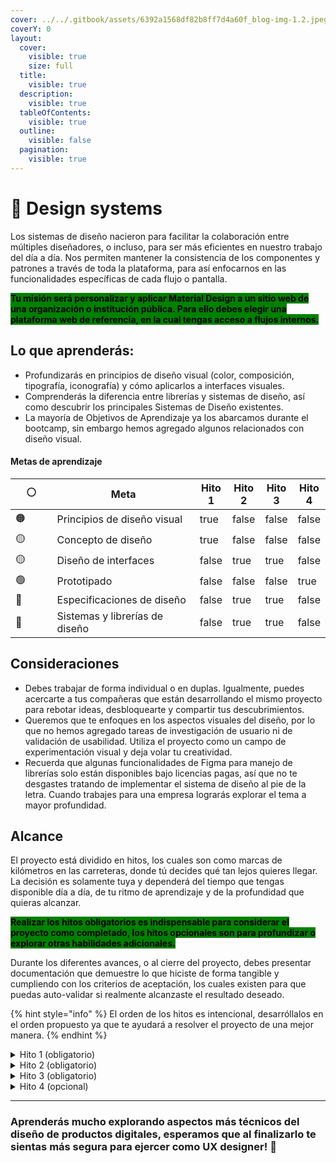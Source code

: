 ```yaml
---
cover: ../../.gitbook/assets/6392a1568df82b8ff7d4a60f_blog-img-1.2.jpeg
coverY: 0
layout:
  cover:
    visible: true
    size: full
  title:
    visible: true
  description:
    visible: true
  tableOfContents:
    visible: true
  outline:
    visible: false
  pagination:
    visible: true
---
```


# 🦄 Design systems

Los sistemas de diseño nacieron para facilitar la colaboración entre múltiples diseñadores, o incluso, para ser más eficientes en nuestro trabajo del día a día. Nos permiten mantener la consistencia de los componentes y patrones a través de toda la plataforma, para así enfocarnos en las funcionalidades específicas de cada flujo o pantalla.

<mark style="background-color:green;">**Tu misión será personalizar y aplicar Material Design a un sitio web de una organización o institución pública. Para ello debes elegir una plataforma web de referencia, en la cual tengas acceso a flujos internos.**</mark>



## Lo que aprenderás:

* Profundizarás en principios de diseño visual (color, composición, tipografía, iconografía) y cómo aplicarlos a interfaces visuales.
* Comprenderás la diferencia entre librerías y sistemas de diseño, así como descubrir los principales Sistemas de Diseño existentes.
* La mayoría de Objetivos de Aprendizaje ya los abarcamos durante el bootcamp, sin embargo hemos agregado algunos relacionados con diseño visual.

#### Metas de aprendizaje

<table><thead><tr><th width="76">⚪️</th><th width="274">Meta</th><th data-type="checkbox">Hito 1</th><th data-type="checkbox">Hito 2</th><th data-type="checkbox">Hito 3</th><th data-type="checkbox">Hito 4</th></tr></thead><tbody><tr><td><span data-gb-custom-inline data-tag="emoji" data-code="1f7e0">🟠</span></td><td>Principios de diseño visual</td><td>true</td><td>false</td><td>false</td><td>false</td></tr><tr><td>🟡</td><td>Concepto de diseño</td><td>true</td><td>false</td><td>false</td><td>false</td></tr><tr><td>🟡</td><td>Diseño de interfaces</td><td>false</td><td>true</td><td>true</td><td>false</td></tr><tr><td>🟢</td><td>Prototipado</td><td>false</td><td>false</td><td>false</td><td>true</td></tr><tr><td>🔵</td><td>Especificaciones de diseño</td><td>false</td><td>true</td><td>true</td><td>false</td></tr><tr><td>🔵</td><td>Sistemas y librerías de diseño</td><td>false</td><td>true</td><td>true</td><td>false</td></tr></tbody></table>



## Consideraciones

* Debes trabajar de forma individual o en duplas. Igualmente, puedes acercarte a tus compañeras que están desarrollando el mismo proyecto para rebotar ideas, desbloquearte y compartir tus descubrimientos.
* Queremos que te enfoques en los aspectos visuales del diseño, por lo que no hemos agregado tareas de investigación de usuario ni de validación de usabilidad. Utiliza el proyecto como un campo de experimentación visual y deja volar tu creatividad.
* Recuerda que algunas funcionalidades de Figma para manejo de librerías solo están disponibles bajo licencias pagas, así que no te desgastes tratando de implementar el sistema de diseño al pie de la letra. Cuando trabajes para una empresa lograrás explorar el tema a mayor profundidad.



## Alcance

El proyecto está dividido en hitos, los cuales son como marcas de kilómetros en las carreteras, donde tú decides qué tan lejos quieres llegar. La decisión es solamente tuya y dependerá del tiempo que tengas disponible día a día, de tu ritmo de aprendizaje y de la profundidad que quieras alcanzar.

<mark style="background-color:green;">**Realizar los hitos obligatorios es indispensable para considerar el proyecto como completado, los hitos opcionales son para profundizar o explorar otras habilidades adicionales.**</mark>

Durante los diferentes avances, o al cierre del proyecto, debes presentar documentación que demuestre lo que hiciste de forma tangible y cumpliendo con los criterios de aceptación, los cuales existen para que puedas auto-validar si realmente alcanzaste el resultado deseado.

{% hint style="info" %}
El orden de los hitos es intencional, desarróllalos en el orden propuesto ya que te ayudará a resolver el proyecto de una mejor manera.
{% endhint %}

<details>

<summary>Hito 1 (obligatorio)</summary>

Primero vamos a definir las bases visuales que utilizarás en el rediseño de la plataforma de referencia.

**Criterios de aceptación:**

1. Elige una plataforma que tenga amplias oportunidades de mejora en su diseño visual, así será más evidente el antes vs el después.
2. Crea un moodboard de inspiración visual para guiar el rediseño de marca que vas a proponer. _Nota: no es un benchmark, es 100% inspiración visual._
3. Selecciona la tipografía(s) que utilizarás para títulos y párrafos.
4. Define la paleta de colores primarios y secundarios que utilizarás en el rediseño. _Nota: Valida que los colores sean accesibles, pero no te desgastes logrando el nivel AAA, con AA es suficiente._
5. Define la iconografía que consideres más adecuada para tu rediseño.
6. Genera una "guía de marca" que incluya todos los elementos anteriores. La intención es crear un "mini brand book", que más adelante aplicaremos a elementos de UI.

**Experimenta con el rediseño de UNA sola pantalla. Esta se convertirá en tu "key visual" con la que guiarás tu propuesta.**

</details>

<details>

<summary>Hito 2 (obligatorio)</summary>

Una vez definido el concepto visual de la marca, es necesario mapear el estado actual de la plataforma de referencia, para identificar todos los elementos y componentes principales.

**Criterios de aceptación:**

1. Crea un inventario visual de los principales componentes y patrones de la plataforma de referencia. _Por ejemplo, es posible que encuentres dos formas diferentes de seleccionar una fecha, mapea estas inconsistencias así como los elementos más utilizados en la plataforma._
2. Define las características del espaciado para UI (retículas, layout, espaciados, etc.).&#x20;
3. Rediseña los elementos, componentes y patrones mapeados aplicando la "guía de marca" desarrollaste.
4. Documenta estos componentes utilizando el modelo de Atomic Design. Puedes crear un UI Kit o utilizar Notion por ejemplo.

</details>

<details>

<summary>Hito 3 (obligatorio)</summary>

Ahora es momento de sistematizar todo lo anteriormente diseñado e implementarlo.

**Criterios de aceptación:**

1. Realiza un análisis sobre las principales diferencias entre un Sistema de Diseño y una librería. Incluye una breve lista de los sistemas de diseño más utilizados actualmente.
2. Descarga la librería de componentes de Material Design y adáptala para que se vea lo más similar posible a lo que diseñaste en los pasos anteriores.
3. Rediseña 3 pantallas principales de la plataforma de referencia, en las que puedas ejemplificar como se utilizaría el sistema de diseño.&#x20;
4. Desarrolla la versión para mobile y tablet de las 3 pantallas que elegiste.

**En este hito te darás cuenta que NO es posible personalizar al 100% el sistema seleccionado, sino que más bien debes adaptar tu diseño a los estándares de Material Design. Cambia tu diseño según consideres necesario.**

</details>

<details>

<summary>Hito 4 (opcional)</summary>

Ahora con todos los ingredientes listos puedes dedicarte a crear un prototipo donde pongas en práctica los diferentes elementos y componentes!

**Criterios de aceptación:**

1. Prototipo navegable en alta fidelidad (texto real, imágenes, colores e íconos), incluyendo componentes reutilizables debidamente implementados desde la librería.
2. Incluye interacciones avanzadas como carruseles, menú colapsable y otros, pero toma en cuenta que es un prototipo y tiene ciertas limitaciones, por lo que nunca será una réplica exacta de un sitio o aplicación web.

</details>

***

### **Aprenderás mucho explorando aspectos más técnicos del diseño de productos digitales, esperamos que al finalizarlo te sientas más segura para ejercer como UX designer!** :unicorn:

